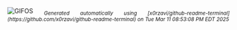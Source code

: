 <div align="justify">
<picture>
    <source media="(prefers-color-scheme: dark)" srcset="https://i.ibb.co/b5mgFkz7/output-gif.gif">
    <source media="(prefers-color-scheme: light)" srcset="https://i.ibb.co/b5mgFkz7/output-gif.gif">
    <img alt="GIFOS" src="https://i.ibb.co/b5mgFkz7/output-gif.gif">
</picture>
<sub><i>Generated automatically using [x0rzavi/github-readme-terminal](https://github.com/x0rzavi/github-readme-terminal) on Tue Mar 11 08:53:08 PM EDT 2025</i></sub>
</div>

<!--  -->